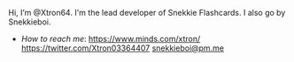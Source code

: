  Hi, I’m @Xtron64. I'm the lead developer of Snekkie Flashcards. I also go by Snekkieboi.
- *How to reach me*: https://www.minds.com/xtron/ https://twitter.com/Xtron03364407 snekkieboi@pm.me
